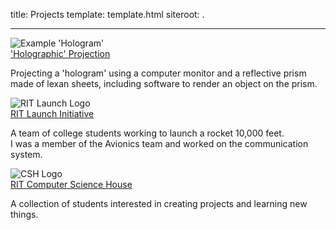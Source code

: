 title: Projects
template: template.html
siteroot: .

---

<div id="project-grid">

  <div class="project-grid-item">
    <img alt="Example 'Hologram'" src="{{siteroot}}/img/holo.png"/><br>
    <a href="holo/index.html">'Holographic' Projection</a><br>
    <p>
        Projecting a 'hologram' using a computer monitor and
        a reflective prism made of lexan sheets, including software
        to render an object on the prism.
    </p>
  </div>

  <div class="project-grid-item">
    <img alt="RIT Launch Logo" src="{{siteroot}}/img/launch.png"/><br>
    <a href="launch/index.html">RIT Launch Initiative</a><br>
    <p>
        A team of college students working to launch a rocket 10,000 feet.<br>
        I was a member of the Avionics team and worked on the communication system.
    </p>
  </div>

  <div class="project-grid-item" >
    <img alt="CSH Logo" src="{{siteroot}}/img/csh.png"><br>
    <a href="csh/index.html">RIT Computer Science House</a><br>
    <p>
        A collection of students interested in creating projects and learning new things.
    </p>
  </div>

</div>
